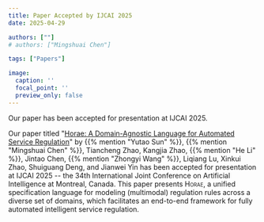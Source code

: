 ```yaml
---
title: Paper Accepted by IJCAI 2025
date: 2025-04-29

authors: [""]
# authors: ["Mingshuai Chen"]

tags: ["Papers"]

image:
  caption: ''
  focal_point: ''
  preview_only: false
---
```


Our paper has been accepted for presentation at IJCAI 2025.

<!--more-->

Our paper titled "[Horae: A Domain-Agnostic Language for Automated Service Regulation](/publication/sun-horae/)" by {{% mention "Yutao Sun" %}}, {{% mention "Mingshuai Chen" %}}, Tiancheng Zhao, Kangjia Zhao, {{% mention "He Li" %}}, Jintao Chen, {{% mention "Zhongyi Wang" %}}, Liqiang Lu, Xinkui Zhao, Shuiguang Deng, and Jianwei Yin has been accepted for presentation at IJCAI 2025 -- the 34th International Joint Conference on Artificial Intelligence at Montreal, Canada. This paper presents <span style="font-variant:small-caps;">Horae</span>, a unified specification language for modeling (multimodal) regulation rules across a diverse set of domains, which facilitates an end-to-end framework for fully automated intelligent service regulation.
